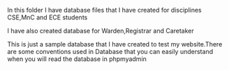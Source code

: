In this folder I have database files that I have created for disciplines CSE,MnC and ECE students

I have also created database for Warden,Registrar and Caretaker

This is just a sample database that I have created to test my website.There are some conventions used in Database
that you can easily understand when you will read the database in phpmyadmin
